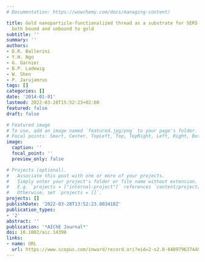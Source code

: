 ```yaml
---
# Documentation: https://wowchemy.com/docs/managing-content/

title: Gold nanoparticle-functionalized thread as a substrate for SERS study of analytes
  both bound and unbound to gold
subtitle: ''
summary: ''
authors:
- D.R. Ballerini
- Y.H. Ngo
- G. Garnier
- B.P. Ladewig
- W. Shen
- P. Jarujamrus
tags: []
categories: []
date: '2014-01-01'
lastmod: 2022-03-28T15:52:23+02:00
featured: false
draft: false

# Featured image
# To use, add an image named `featured.jpg/png` to your page's folder.
# Focal points: Smart, Center, TopLeft, Top, TopRight, Left, Right, BottomLeft, Bottom, BottomRight.
image:
  caption: ''
  focal_point: ''
  preview_only: false

# Projects (optional).
#   Associate this post with one or more of your projects.
#   Simply enter your project's folder or file name without extension.
#   E.g. `projects = ["internal-project"]` references `content/project/deep-learning/index.md`.
#   Otherwise, set `projects = []`.
projects: []
publishDate: '2022-03-28T13:52:23.803418Z'
publication_types:
- '2'
abstract: ''
publication: '*AIChE Journal*'
doi: 10.1002/aic.14398
links:
- name: URL
  url: https://www.scopus.com/inward/record.uri?eid=2-s2.0-84897963744&doi=10.1002%2faic.14398&partnerID=40&md5=aff5432db590ff800bade713ff465e71
---
```

